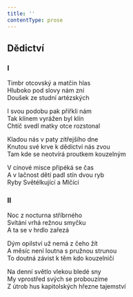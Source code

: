 ```yaml
---
title: ''
contentType: prose
---
```


## Dědictví

### I

Timbr otcovský a matčin hlas  
Hluboko pod slovy nám zní  
Doušek ze studní artézských

I svou podobu pak přiřkli nám  
Tak klínem vyrážen byl klín  
Chtíč svedl matky otce rozstonal

Kladou nás v paty zítřejšího dne  
Knutou své krve k dědictví nás zvou  
Tam kde se neotvírá proutkem kouzelným

V cínové misce připéká se čas  
A v lačnost dětí padl stín dvou ryb  
Ryby Světélkující a Mlčící

### II

Noc z nocturna stříbrného  
Svítání vrhá režnou smyčku  
A ta se v hrdlo zařezá

Dým opilství už nemá z čeho žít  
A měsíc není loutna s pružnou strunou  
To doutná závist k těm kdo kouzelničí

Na denní světlo vlekou bledé sny  
My vprostřed svých se probouzíme  
Z útrob hus kapitolských hřezne tajemství
